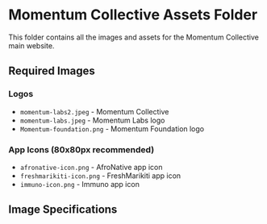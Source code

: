 # Momentum Collective Assets Folder

This folder contains all the images and assets for the Momentum Collective main website.

## Required Images

### Logos
- `momentum-labs2.jpeg` - Momentum Collective
- `momentum-labs.jpeg` - Momentum Labs logo
- `Momentum-foundation.png` - Momentum Foundation logo

### App Icons (80x80px recommended)
- `afronative-icon.png` - AfroNative app icon
- `freshmarikiti-icon.png` - FreshMarikiti app icon
- `immuno-icon.png` - Immuno app icon

## Image Specifications



